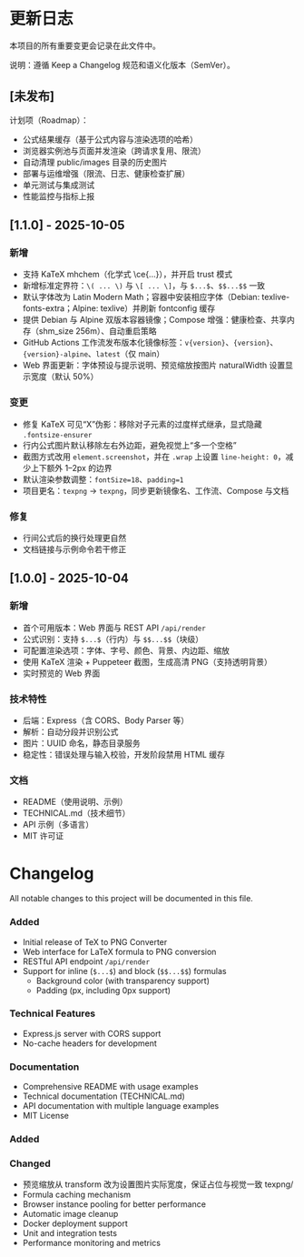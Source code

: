 # 更新日志

本项目的所有重要变更会记录在此文件中。

说明：遵循 Keep a Changelog 规范和语义化版本（SemVer）。

## [未发布]

计划项（Roadmap）：
- 公式结果缓存（基于公式内容与渲染选项的哈希）
- 浏览器实例池与页面并发渲染（跨请求复用、限流）
- 自动清理 public/images 目录的历史图片
- 部署与运维增强（限流、日志、健康检查扩展）
- 单元测试与集成测试
- 性能监控与指标上报

## [1.1.0] - 2025-10-05

### 新增
- 支持 KaTeX mhchem（化学式 \ce{...}），并开启 trust 模式
- 新增标准定界符：`\( ... \)` 与 `\[ ... \]`，与 `$...$`、`$$...$$` 一致
- 默认字体改为 Latin Modern Math；容器中安装相应字体（Debian: texlive-fonts-extra；Alpine: texlive）并刷新 fontconfig 缓存
- 提供 Debian 与 Alpine 双版本容器镜像；Compose 增强：健康检查、共享内存（shm_size 256m）、自动重启策略
- GitHub Actions 工作流发布版本化镜像标签：`v{version}`、`{version}`、`{version}-alpine`、`latest`（仅 main）
- Web 界面更新：字体预设与提示说明、预览缩放按图片 naturalWidth 设置显示宽度（默认 50%）

### 变更
- 修复 KaTeX 可见“X”伪影：移除对子元素的过度样式继承，显式隐藏 `.fontsize-ensurer`
- 行内公式图片默认移除左右外边距，避免视觉上“多一个空格”
- 截图方式改用 `element.screenshot`，并在 `.wrap` 上设置 `line-height: 0`，减少上下额外 1–2px 的边界
- 默认渲染参数调整：`fontSize=18`、`padding=1`
- 项目更名：`texpng` → `texpng`，同步更新镜像名、工作流、Compose 与文档

### 修复
- 行间公式后的换行处理更自然
- 文档链接与示例命令若干修正

## [1.0.0] - 2025-10-04

### 新增
- 首个可用版本：Web 界面与 REST API `/api/render`
- 公式识别：支持 `$...$`（行内）与 `$$...$$`（块级）
- 可配置渲染选项：字体、字号、颜色、背景、内边距、缩放
- 使用 KaTeX 渲染 + Puppeteer 截图，生成高清 PNG（支持透明背景）
- 实时预览的 Web 界面

### 技术特性
- 后端：Express（含 CORS、Body Parser 等）
- 解析：自动分段并识别公式
- 图片：UUID 命名，静态目录服务
- 稳定性：错误处理与输入校验，开发阶段禁用 HTML 缓存

### 文档
- README（使用说明、示例）
- TECHNICAL.md（技术细节）
- API 示例（多语言）
- MIT 许可证

# Changelog

All notable changes to this project will be documented in this file.

### Added
- Initial release of TeX to PNG Converter
- Web interface for LaTeX formula to PNG conversion
- RESTful API endpoint `/api/render`
- Support for inline (`$...$`) and block (`$$...$$`) formulas
  - Background color (with transparency support)
  - Padding (px, including 0px support)
### Technical Features
- Express.js server with CORS support
- No-cache headers for development

### Documentation
- Comprehensive README with usage examples
- Technical documentation (TECHNICAL.md)
- API documentation with multiple language examples
- MIT License

### Added

### Changed
- 预览缩放从 transform 改为设置图片实际宽度，保证占位与视觉一致
 texpng/
- Formula caching mechanism
- Browser instance pooling for better performance
- Automatic image cleanup
- Docker deployment support
- Unit and integration tests
- Performance monitoring and metrics